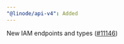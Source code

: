 ```yaml
---
"@linode/api-v4": Added
---
```


New IAM endpoints and types ([#11146](https://github.com/linode/manager/pull/11146))

